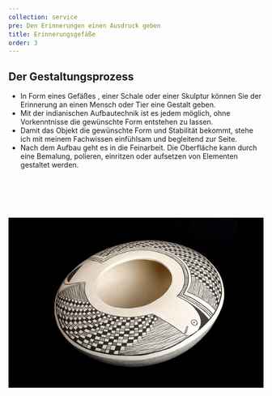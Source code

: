 ```yaml
---
collection: service
pre: Den Erinnerungen einen Ausdruck geben
title: Erinnerungsgefäße
order: 3
---
```

## Der Gestaltungsprozess

* In Form eines Gefäßes , einer Schale oder einer Skulptur können Sie der Erinnerung an einen Mensch oder Tier eine Gestalt geben.
* Mit der indianischen Aufbautechnik ist es jedem möglich, ohne Vorkenntnisse die gewünschte Form entstehen zu lassen. 
* Damit das Objekt die gewünschte Form und Stabilität bekommt, stehe ich mit meinem Fachwissen einfühlsam und begleitend zur Seite. 
* Nach dem Aufbau geht es in die Feinarbeit. Die Oberfläche kann durch eine Bemalung, polieren,  einritzen oder aufsetzen von Elementen gestaltet werden.

&nbsp;\
\
\
&nbsp;

![Text](../media/gallerie_1.jpg "Text")